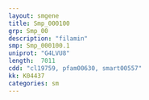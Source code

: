 ```yaml
---
layout: smgene
title: Smp_000100
grp: Smp_00
description: "filamin"
smp: Smp_000100.1
uniprot: "G4LVU8"
length:  7011
cdd: "cl19759, pfam00630, smart00557"
kk: K04437
categories: sm
---
```

